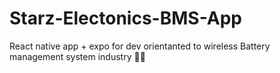 # Starz-Electonics-BMS-App
React native app + expo for dev 
orientanted to wireless  Battery management system industry 🔋📶